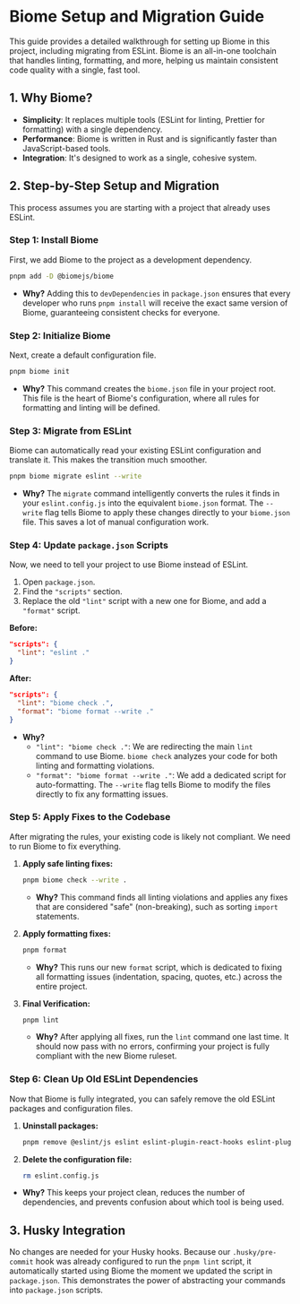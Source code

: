 # Biome Setup and Migration Guide

This guide provides a detailed walkthrough for setting up Biome in this project, including migrating from ESLint. Biome is an all-in-one toolchain that handles linting, formatting, and more, helping us maintain consistent code quality with a single, fast tool.

## 1. Why Biome?

- **Simplicity**: It replaces multiple tools (ESLint for linting, Prettier for formatting) with a single dependency.
- **Performance**: Biome is written in Rust and is significantly faster than JavaScript-based tools.
- **Integration**: It's designed to work as a single, cohesive system.

## 2. Step-by-Step Setup and Migration

This process assumes you are starting with a project that already uses ESLint.

### Step 1: Install Biome

First, we add Biome to the project as a development dependency.

```bash
pnpm add -D @biomejs/biome
```

- **Why?** Adding this to `devDependencies` in `package.json` ensures that every developer who runs `pnpm install` will receive the exact same version of Biome, guaranteeing consistent checks for everyone.

### Step 2: Initialize Biome

Next, create a default configuration file.

```bash
pnpm biome init
```

- **Why?** This command creates the `biome.json` file in your project root. This file is the heart of Biome's configuration, where all rules for formatting and linting will be defined.

### Step 3: Migrate from ESLint

Biome can automatically read your existing ESLint configuration and translate it. This makes the transition much smoother.

```bash
pnpm biome migrate eslint --write
```

- **Why?** The `migrate` command intelligently converts the rules it finds in your `eslint.config.js` into the equivalent `biome.json` format. The `--write` flag tells Biome to apply these changes directly to your `biome.json` file. This saves a lot of manual configuration work.

### Step 4: Update `package.json` Scripts

Now, we need to tell your project to use Biome instead of ESLint.

1.  Open `package.json`.
2.  Find the `"scripts"` section.
3.  Replace the old `"lint"` script with a new one for Biome, and add a `"format"` script.

**Before:**
```json
"scripts": {
  "lint": "eslint ."
}
```

**After:**
```json
"scripts": {
  "lint": "biome check .",
  "format": "biome format --write ."
}
```

- **Why?**
  - `"lint": "biome check ."`: We are redirecting the main `lint` command to use Biome. `biome check` analyzes your code for both linting and formatting violations.
  - `"format": "biome format --write ."`: We add a dedicated script for auto-formatting. The `--write` flag tells Biome to modify the files directly to fix any formatting issues.

### Step 5: Apply Fixes to the Codebase

After migrating the rules, your existing code is likely not compliant. We need to run Biome to fix everything.

1.  **Apply safe linting fixes:**
    ```bash
    pnpm biome check --write .
    ```
    - **Why?** This command finds all linting violations and applies any fixes that are considered "safe" (non-breaking), such as sorting `import` statements.

2.  **Apply formatting fixes:**
    ```bash
    pnpm format
    ```
    - **Why?** This runs our new `format` script, which is dedicated to fixing all formatting issues (indentation, spacing, quotes, etc.) across the entire project.

3.  **Final Verification:**
    ```bash
    pnpm lint
    ```
    - **Why?** After applying all fixes, run the `lint` command one last time. It should now pass with no errors, confirming your project is fully compliant with the new Biome ruleset.

### Step 6: Clean Up Old ESLint Dependencies

Now that Biome is fully integrated, you can safely remove the old ESLint packages and configuration files.

1.  **Uninstall packages:**
    ```bash
    pnpm remove @eslint/js eslint eslint-plugin-react-hooks eslint-plugin-react-refresh globals typescript-eslint
    ```
2.  **Delete the configuration file:**
    ```bash
    rm eslint.config.js
    ```
- **Why?** This keeps your project clean, reduces the number of dependencies, and prevents confusion about which tool is being used.

## 3. Husky Integration

No changes are needed for your Husky hooks. Because our `.husky/pre-commit` hook was already configured to run the `pnpm lint` script, it automatically started using Biome the moment we updated the script in `package.json`. This demonstrates the power of abstracting your commands into `package.json` scripts.
